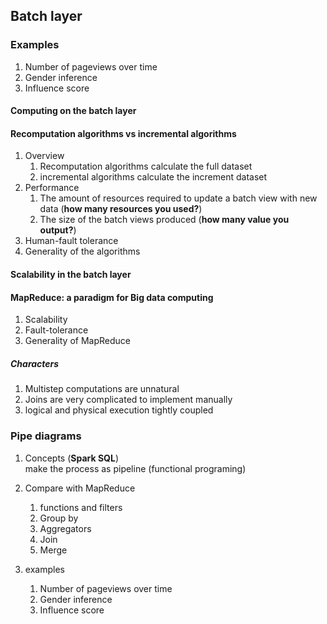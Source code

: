 ## Batch layer

### Examples

1. Number of pageviews over time
2. Gender inference
3. Influence score

#### Computing on the batch layer

#### Recomputation algorithms vs incremental algorithms

1. Overview 
   1. Recomputation algorithms calculate the full dataset
   2. incremental algorithms calculate the increment dataset
2. Performance
   1. The amount of resources required to update a batch view with new data \(**how many resources you used?**\)
   2. The size of the batch views produced \(**how many value you output?**\)
3. Human-fault tolerance
4. Generality of the algorithms

#### Scalability in the batch layer

#### MapReduce: a paradigm for Big data computing

1. Scalability
2. Fault-tolerance
3. Generality of MapReduce

##### Characters

1. Multistep computations are unnatural
2. Joins are very complicated to implement manually
3. logical and physical execution tightly coupled

### Pipe diagrams

1. Concepts \(**Spark SQL**\)  
   make the process as pipeline \(functional programing\)

2. Compare with MapReduce  
   1. functions and filters  
   2. Group by  
   3. Aggregators  
   4. Join  
   5. Merge

3. examples  
   1. Number of pageviews over time  
   2. Gender inference  
   3. Influence score



